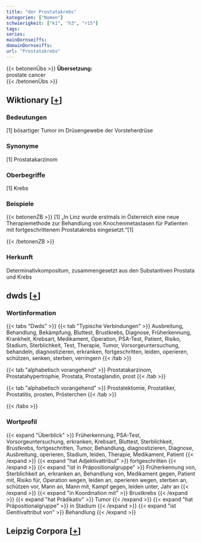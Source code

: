 ```yaml
---
title: "der Prostatakrebs"
kategorien: ["Nomen"]
schwierigkeit: ["k1", "h3", "r15"]
tags:
series:
mainDornseiffs:
domainDornseiffs:
url: "Prostatakrebs"
---
```


{{< betonenÜbs >}}
**Übersetzung:**  
prostate cancer  
{{< /betonenÜbs >}}

## Wiktionary [[+](https://de.wiktionary.org/wiki/Prostatakrebs)]

### Bedeutungen
[1] bösartiger Tumor im Drüsengewebe der Vorsteherdrüse  

### Synonyme
[1] Prostatakarzinom  

### Oberbegriffe
[1] Krebs  

### Beispiele
{{< betonenZB >}}
[1] „In Linz wurde erstmals in Österreich eine neue Therapiemethode zur Behandlung von Knochenmetastasen für Patienten mit fortgeschrittenem Prostatakrebs eingesetzt.“[1]  

{{< /betonenZB >}}
### Herkunft
Determinativkompositum, zusammengesetzt aus den Substantiven Prostata und Krebs  



## dwds [[+](https://www.dwds.de/wb/Prostatakrebs)]

### Wortinformation
{{< tabs "Dwds" >}}
{{< tab "Typische Verbindungen" >}}
Ausbreitung, Behandlung, Bekämpfung, Bluttest, Brustkrebs, Diagnose, Früherkennung, Krankheit, Krebsart, Medikament, Operation, PSA-Test, Patient, Risiko, Stadium, Sterblichkeit, Test, Therapie, Tumor, Vorsorgeuntersuchung, behandeln, diagnostizieren, erkranken, fortgeschritten, leiden, operieren, schützen, senken, sterben, verringern
{{< /tab >}}

{{< tab "alphabetisch vorangehend" >}}
Prostatakarzinom, Prostatahypertrophie, Prostata, Prostaglandin, prost
{{< /tab >}}

{{< tab "alphabetisch vorangehend" >}}
Prostatektomie, Prostatiker, Prostatitis, prosten, Prösterchen
{{< /tab >}}

{{< /tabs >}}

### Wortprofil
{{< expand "Überblick" >}} Früherkennung, PSA-Test, Vorsorgeuntersuchung, erkranken, Krebsart, Bluttest, Sterblichkeit, Brustkrebs, fortgeschritten, Tumor, Behandlung, diagnostizieren, Diagnose, Ausbreitung, operieren, Stadium, leiden, Therapie, Medikament, Patient {{< /expand >}}
{{< expand "hat Adjektivattribut" >}} fortgeschritten {{< /expand >}}
{{< expand "ist in Präpositionalgruppe" >}} Früherkennung von, Sterblichkeit an, erkranken an, Behandlung von, Medikament gegen, Patient mit, Risiko für, Operation wegen, leiden an, operieren wegen, sterben an, schützen vor, Mann an, Mann mit, Kampf gegen, leiden unter, Jahr an {{< /expand >}}
{{< expand "in Koordination mit" >}} Brustkrebs {{< /expand >}}
{{< expand "hat Prädikativ" >}} Tumor {{< /expand >}}
{{< expand "hat Präpositionalgruppe" >}} in Stadium {{< /expand >}}
{{< expand "ist Genitivattribut von" >}} Behandlung {{< /expand >}}

## Leipzig Corpora [[+](https://corpora.uni-leipzig.de/en/res?word=Prostatakrebs&corpusId=deu_newscrawl-public_2018)]

